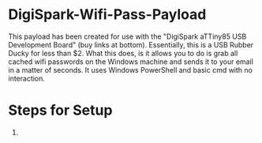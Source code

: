 # DigiSpark-Wifi-Pass-Payload
This payload has been created for use with the "DigiSpark aTTiny85 USB Development Board" (buy links at bottom).
Essentially, this is a USB Rubber Ducky for less than $2. What this does, is it allows you to do is grab all cached wifi passwords on the 
Windows machine and sends it to your email in a matter of seconds. It uses Windows PowerShell and basic cmd with no interaction.


# Steps for Setup
1)
